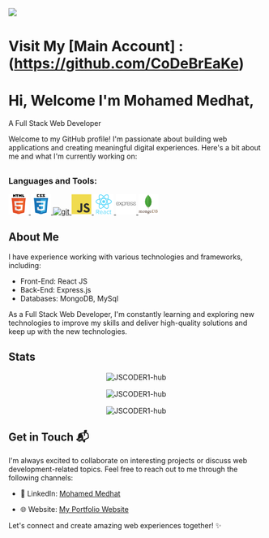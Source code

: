 ![](https://komarev.com/ghpvc/?username=JSCODER1-hub&style=flat-square&color=green)

# Visit My [Main Account] : (https://github.com/CoDeBrEaKe)

# Hi, Welcome I'm Mohamed Medhat,

A Full Stack Web Developer

Welcome to my GitHub profile! I'm passionate about building web applications and creating meaningful digital experiences. Here's a bit about me and what I'm currently working on:

## <h3 align="left">Languages and Tools:</h3>

<p align="left">
    <a href="https://www.w3.org/html/" target="_blank" rel="noreferrer">
        <img src="https://raw.githubusercontent.com/devicons/devicon/master/icons/html5/html5-original-wordmark.svg" alt="html5" width="40" height="40"/>
    </a>
    <a href="https://www.w3schools.com/css/" target="_blank" rel="noreferrer">
        <img src="https://raw.githubusercontent.com/devicons/devicon/master/icons/css3/css3-original-wordmark.svg" alt="css3" width="40" height="40"/>
    </a>
        </a>
        <a href="https://git-scm.com/" target="_blank" rel="noreferrer">
        <img src="https://www.vectorlogo.zone/logos/git-scm/git-scm-icon.svg" alt="git" width="40" height="40"/>
    </a>
    <a href="https://developer.mozilla.org/en-US/docs/Web/JavaScript" target="_blank" rel="noreferrer">
        <img src="https://raw.githubusercontent.com/devicons/devicon/master/icons/javascript/javascript-original.svg" alt="javascript" width="40" height="40"/>
    </a>
    <a href="https://reactjs.org/" target="_blank" rel="noreferrer">
        <img src="https://raw.githubusercontent.com/devicons/devicon/master/icons/react/react-original-wordmark.svg" alt="react" width="40" height="40"/>
    </a>
    <a href="https://expressjs.com" target="_blank" rel="noreferrer">
        <img src="https://raw.githubusercontent.com/devicons/devicon/master/icons/express/express-original-wordmark.svg" alt="express" width="40" height="40"/>
    </a>
    <a href="https://www.mongodb.com/" target="_blank" rel="noreferrer">
        <img src="https://raw.githubusercontent.com/devicons/devicon/master/icons/mongodb/mongodb-original-wordmark.svg" alt="mongodb" width="40" height="40"/>
    </a>
    
</p>

## About Me

I have experience working with various technologies and frameworks, including:

- Front-End: React JS
- Back-End: Express.js
- Databases: MongoDB, MySql

As a Full Stack Web Developer,
I'm constantly learning and exploring new technologies to improve my skills and deliver high-quality solutions and keep up with the new technologies.

## Stats

<p align="center">
  <img align="center" src="https://github-readme-stats.vercel.app/api/top-langs?username=JSCODER1-hub&show_icons=true&locale=en&layout=compact" alt="JSCODER1-hub" />
</p>

<p align="center">
  <img align="center" src="https://github-readme-stats.vercel.app/api?username=JSCODER1-hub&show_icons=true&locale=en" alt="JSCODER1-hub" />
</p>

<p align="center">
  <img align="center" src="https://github-readme-streak-stats.herokuapp.com/?user=JSCODER1-hub&" alt="JSCODER1-hub" />
</p>

## Get in Touch 📬

I'm always excited to collaborate on interesting projects or discuss web development-related topics. Feel free to reach out to me through the following channels:

- 💼 LinkedIn: [Mohamed Medhat](https://www.linkedin.com/in/mohamed-medhat-236575230/)

- 🌐 Website: [My Portfolio Website](https://jscoder1-hub.github.io/my-portofolio/)

Let's connect and create amazing web experiences together! ✨
